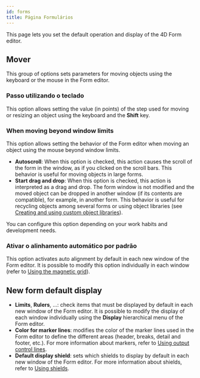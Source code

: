 ```yaml
---
id: forms
title: Página Formulários
---
```


 
This page lets you set the default operation and display of the 4D Form editor.

## Mover

This group of options sets parameters for moving objects using the keyboard or the mouse in the Form editor.

### Passo utilizando o teclado

This option allows setting the value (in points) of the step used for moving or resizing an object using the keyboard and the **Shift** key.

### When moving beyond window limits

This option allows setting the behavior of the Form editor when moving an object using the mouse beyond window limits.

*   **Autoscroll**: When this option is checked, this action causes the scroll of the form in the window, as if you clicked on the scroll bars. This behavior is useful for moving objects in large forms.
*   **Start drag and drop**: When this option is checked, this action is interpreted as a drag and drop. The form window is not modified and the moved object can be dropped in another window (if its contents are compatible), for example, in another form. This behavior is useful for recycling objects among several forms or using object libraries (see [Creating and using custom object libraries](FormEditor/objectLibrary.md#creating-and-using-custom-object-libraries)).

You can configure this option depending on your work habits and development needs.

### Ativar o alinhamento automático por padrão

This option activates auto alignment by default in each new window of the Form editor. It is possible to modify this option individually in each window (refer to [Using the magnetic grid](FormEditor/formEditor.md#using-the-magnetic-grid)).

## New form default display

- **Limits**, **Rulers**, ...: check items that must be displayed by default in each new window of the Form editor. It is possible to modify the display of each window individually using the **Display** hierarchical menu of the Form editor.
- **Color for marker lines**: modifies the color of the marker lines used in the Form editor to define the different areas (header, breaks, detail and footer, etc.). For more information about markers, refer to [Using output control lines](https://doc.4d.com/4Dv18R6/4D/18-R6/Using-output-control-lines.300-5217678.en.html).
- **Default display shield**: sets which shields to display by default in each new window of the Form editor. For more information about shields, refer to [Using shields](FormEditor/formEditor.md#using-shields).

